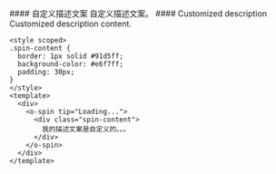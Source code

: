 <cn>
#### 自定义描述文案
自定义描述文案。
</cn>

<us>
#### Customized description
Customized description content.
</us>

```vue
<style scoped>
.spin-content {
  border: 1px solid #91d5ff;
  background-color: #e6f7ff;
  padding: 30px;
}
</style>
<template>
  <div>
    <o-spin tip="Loading...">
      <div class="spin-content">
        我的描述文案是自定义的。。。
      </div>
    </o-spin>
  </div>
</template>
```
